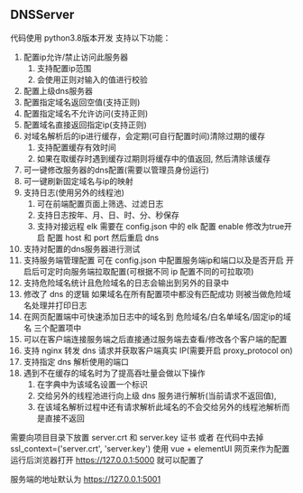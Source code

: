 ## DNSServer

代码使用 python3.8版本开发
支持以下功能：

1. 配置ip允许/禁止访问此服务器
   1. 支持配置ip范围
   2. 会使用正则对输入的值进行校验
2. 配置上级dns服务器
3. 配置指定域名返回空值(支持正则)
4. 配置指定域名不允许访问(支持正则)
5. 配置域名直接返回指定ip(支持正则)
6. 对域名解析后的ip进行缓存，会定期(可自行配置时间)清除过期的缓存
   1. 支持配置缓存有效时间
   2. 如果在取缓存时遇到缓存过期则将缓存中的值返回, 然后清除该缓存
7. 可一键修改服务器的dns配置(需要以管理员身份运行)
8. 可一键刷新固定域名与ip的映射
9. 支持日志(使用另外的线程池)
   1. 可在前端配置页面上筛选、过滤日志
   2. 支持日志按年、月、日、时、分、秒保存
   3. 支持对接远程 elk 需要在 config.json 中的 elk 配置 enable 修改为true开启 配置 host 和 port 然后重启 dns
10. 支持对配置的dns服务器进行测试
11. 支持服务端管理配置 可在 config.json 中配置服务端ip和端口以及是否开启 开启后可定时向服务端拉取配置(可根据不同 ip 配置不同的可拉取项)
12. 支持危险域名统计且危险域名的日志会输出到另外的目录中
13. 修改了 dns 的逻辑 如果域名在所有配置项中都没有匹配成功 则被当做危险域名处理并打印日志
14. 在网页配置端中可快速添加日志中的域名到 危险域名/白名单域名/固定ip的域名 三个配置项中
15. 可以在客户端连接服务端之后直接通过服务端去查看/修改各个客户端的配置
16. 支持 nginx 转发 dns 请求并获取客户端真实 IP(需要开启 proxy_protocol on)
17. 支持指定 dns 解析使用的端口
18. 遇到不在缓存的域名时为了提高吞吐量会做以下操作
    1. 在字典中为该域名设置一个标识
    2. 交给另外的线程池进行向上级 dns 服务进行解析(当前请求不返回值), 
    3. 在该域名解析过程中还有请求解析此域名的不会交给另外的线程池解析而是直接不返回

需要向项目目录下放置 server.crt 和 server.key 证书 或者 在代码中去掉 ssl_context=('server.crt', 'server.key')
使用 vue + elementUI 网页来作为配置
运行后浏览器打开 https://127.0.0.1:5000 就可以配置了

服务端的地址默认为 https://127.0.0.1:5001
